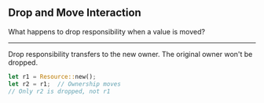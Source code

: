## Drop and Move Interaction

What happens to drop responsibility when a value is moved?

---

Drop responsibility transfers to the new owner. The original owner won't be dropped.

```rust
let r1 = Resource::new();
let r2 = r1;  // Ownership moves
// Only r2 is dropped, not r1
```

